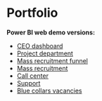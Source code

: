 # Portfolio

**Power BI web demo versions:** <br/>
- [CEO dashboard](https://app.powerbi.com/view?r=eyJrIjoiYWY2YzQ4MDAtOTRmMS00YmNiLWI3NDMtZjc3NWFlMmEwYjc5IiwidCI6ImFiNzQ2ODA0LWQ4N2UtNGZiOS1hYzIwLTJjMDdlNzQwYjQ1MCIsImMiOjl9) <br/>
- [Project department](https://app.powerbi.com/view?r=eyJrIjoiOWFhMDIwYmYtMWM5OC00N2I0LTkyNWYtNTUxNDYxYzBmNjRkIiwidCI6ImFiNzQ2ODA0LWQ4N2UtNGZiOS1hYzIwLTJjMDdlNzQwYjQ1MCIsImMiOjl9) <br/>
- [Mass recruitment funnel](https://app.powerbi.com/view?r=eyJrIjoiNzFlMDIyYTgtN2E4Ni00NzQyLWIwMTItNzU0ZDUwZjA5ZjM2IiwidCI6ImFiNzQ2ODA0LWQ4N2UtNGZiOS1hYzIwLTJjMDdlNzQwYjQ1MCIsImMiOjl9) <br/>
- [Mass recruitment](https://app.powerbi.com/view?r=eyJrIjoiZDFkNTQxOTgtNWVjNS00OWFiLTkwZWYtNjU5MjExNDNmMDE0IiwidCI6ImFiNzQ2ODA0LWQ4N2UtNGZiOS1hYzIwLTJjMDdlNzQwYjQ1MCIsImMiOjl9) <br/>
- [Call center](https://app.powerbi.com/view?r=eyJrIjoiMDAzODYwMGYtZDY0NC00YWM4LWFhNzAtMmJkYTkzMWExZDI5IiwidCI6ImFiNzQ2ODA0LWQ4N2UtNGZiOS1hYzIwLTJjMDdlNzQwYjQ1MCIsImMiOjl9) <br/>
- [Support](https://app.powerbi.com/view?r=eyJrIjoiYzk3N2YyYWItMzNjNi00NTI5LTkyYzMtZjI3Y2VmYzBlMDQ0IiwidCI6ImFiNzQ2ODA0LWQ4N2UtNGZiOS1hYzIwLTJjMDdlNzQwYjQ1MCIsImMiOjl9) <br/>
- [Blue collars vacancies](https://app.powerbi.com/view?r=eyJrIjoiYzMzMzVmZjktZDUxMC00OTM5LThjZDQtNzczNWJmNjc2OGQyIiwidCI6ImFiNzQ2ODA0LWQ4N2UtNGZiOS1hYzIwLTJjMDdlNzQwYjQ1MCIsImMiOjl9) <br/>
